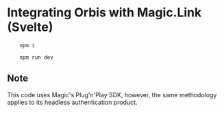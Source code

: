 # Integrating Orbis with Magic.Link (Svelte)

        npm i

        npm run dev

## Note

This code uses Magic's Plug'n'Play SDK, however, the same methodology applies to its headless authentication product.